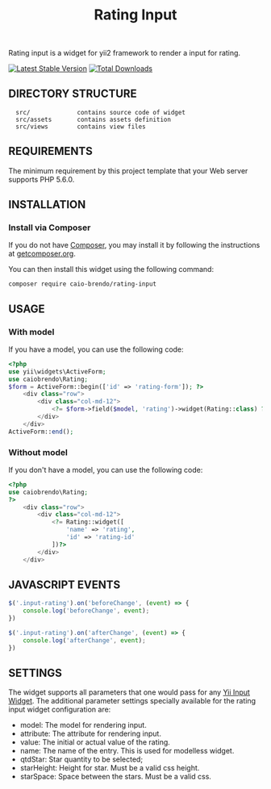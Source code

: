 <p align="center">
    <h1 align="center">Rating Input</h1>
    <br>
</p>

Rating input is a widget for yii2 framework to render a input for rating. 

[![Latest Stable Version](https://img.shields.io/packagist/v/caio-brendo/rating-input)](https://packagist.org/packages/caio-brendo/rating-input)
[![Total Downloads](https://img.shields.io/packagist/dm/caio-brendo/rating-input?color=green)](https://packagist.org/packages/caio-brendo/rating-input)


DIRECTORY STRUCTURE
-------------------

      src/             contains source code of widget
      src/assets       contains assets definition
      src/views        contains view files



REQUIREMENTS
------------

The minimum requirement by this project template that your Web server supports PHP 5.6.0.


INSTALLATION
------------

### Install via Composer

If you do not have [Composer](http://getcomposer.org/), you may install it by following the instructions
at [getcomposer.org](http://getcomposer.org/doc/00-intro.md#installation-nix).

You can then install this widget using the following command:

~~~
composer require caio-brendo/rating-input
~~~

USAGE
------------

### With model

If you have a model, you can use the following code:

```php
<?php 
use yii\widgets\ActiveForm;
use caiobrendo\Rating;
$form = ActiveForm::begin(['id' => 'rating-form']); ?>
    <div class="row">
        <div class="col-md-12">
            <?= $form->field($model, 'rating')->widget(Rating::class) ?>
        </div>     
    </div>
ActiveForm::end();
```
### Without model
If you don't have a model, you can use the following code:

```php
<?php 
use caiobrendo\Rating;
?>
    <div class="row">
        <div class="col-md-12">
            <?= Rating::widget([
                'name' => 'rating',
                'id' => 'rating-id'
            ])?>
        </div>     
    </div>
```

JAVASCRIPT EVENTS
------------

```javascript
$('.input-rating').on('beforeChange', (event) => {
    console.log('beforeChange', event);
})

$('.input-rating').on('afterChange', (event) => {
    console.log('afterChange', event);
})
```

SETTINGS
------------
The widget supports all parameters that one would pass for any [Yii Input Widget](https://github.com/yiisoft/yii2/blob/master/framework/widgets/InputWidget.php). The additional parameter settings specially available for the rating input widget configuration are:

* model: The model for rendering input.
* attribute: The attribute for rendering input.
* value: The initial or actual value of the rating.
* name: The name of the entry. This is used for modelless widget.
* qtdStar: Star quantity to be selected;
* starHeight: Height for star. Must be a valid css height.
* starSpace: Space between the stars. Must be a valid css.